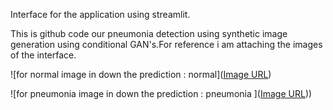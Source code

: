 Interface for the application using streamlit.

This is github code our pneumonia detection using synthetic image generation using conditional GAN's.For reference i am attaching the images of the interface.

![for normal image in down the prediction : normal]([Image URL](https://github.com/chitikenamouli/pneumonia-detection-by-image-generation-using-conditional-GAN-s/blob/main/WhatsApp%20Image%202024-06-10%20at%2013.41.30_b0beeb98.jpg))



![for pneumonia image in down the prediction : pneumonia ]([Image URL](https://github.com/chitikenamouli/pneumonia-detection-by-image-generation-using-conditional-GAN-s/blob/main/WhatsApp%20Image%202024-06-10%20at%2013.41.30_b0beeb98.jpg)))
